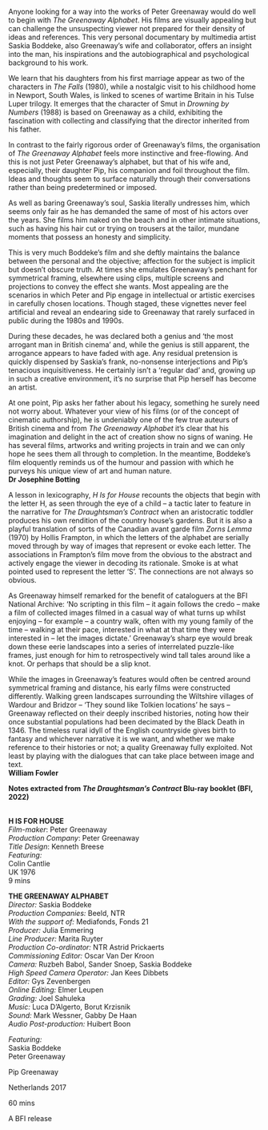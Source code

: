 

Anyone looking for a way into the works of Peter Greenaway would do well to begin with _The Greenaway Alphabet_. His films are visually appealing but can challenge the unsuspecting viewer not prepared for their density of ideas and references. This very personal documentary by multimedia artist Saskia Boddeke, also Greenaway’s wife and collaborator, offers an insight into the man, his inspirations and the autobiographical and psychological background to his work.

We learn that his daughters from his first marriage appear as two of the characters in _The Falls_ (1980), while a nostalgic visit to his childhood home in Newport, South Wales, is linked to scenes of wartime Britain in his Tulse Luper trilogy. It emerges that the character of Smut in _Drowning by Numbers_ (1988) is based on Greenaway as a child, exhibiting the fascination with collecting and classifying that the director inherited from his father.

In contrast to the fairly rigorous order of Greenaway’s films, the organisation of _The Greenaway Alphabet_ feels more instinctive and free-flowing. And this is not  just Peter Greenaway’s alphabet, but that of his wife and, especially, their daughter Pip, his companion and foil throughout the film. Ideas and thoughts seem to surface naturally through their conversations rather than being predetermined or imposed.

As well as baring Greenaway’s soul, Saskia literally undresses him, which seems only fair as he has demanded the same of most of his actors over the years. She films him naked on the beach and in other intimate situations, such as having his hair cut or trying on trousers at the tailor, mundane moments that possess an honesty and simplicity.

This is very much Boddeke’s film and she deftly maintains the balance between the personal and the objective; affection for the subject is implicit but doesn’t obscure truth. At times she emulates Greenaway’s penchant for symmetrical framing, elsewhere using clips, multiple screens and projections to convey the effect she wants. Most appealing are the scenarios in which Peter and Pip engage in intellectual or artistic exercises in carefully chosen locations. Though staged, these vignettes never feel artificial and reveal an endearing side to Greenaway that rarely surfaced in public during the 1980s and 1990s.

During these decades, he was declared both a genius and ‘the most arrogant man in British cinema’ and, while the genius is still apparent, the arrogance appears to have faded with age. Any residual pretension is quickly dispensed by Saskia’s frank, no-nonsense interjections and Pip’s tenacious inquisitiveness. He certainly isn’t a ‘regular dad’ and, growing up in such a creative environment, it’s no surprise that Pip herself has become an artist.

At one point, Pip asks her father about his legacy, something he surely need not worry about. Whatever your view of his films (or of the concept of cinematic authorship), he is undeniably one of the few true auteurs of British cinema and from _The Greenaway Alphabet_ it’s clear that his imagination and delight in the act of creation show no signs of waning. He has several films, artworks and writing projects in train and we can only hope he sees them all through to completion. In the meantime, Boddeke’s film eloquently reminds us of the humour and passion with which he purveys his unique view of art and human nature.  
**Dr Josephine Botting**

A lesson in lexicography, _H Is for House_ recounts the objects that begin with the letter H, as seen through the eye of a child – a tactic later to feature in the narrative for _The Draughtsman’s Contract_ when an aristocratic toddler produces his own rendition of the country house’s gardens. But it is also a playful translation of sorts of the Canadian avant garde film _Zorns Lemma_ (1970) by Hollis Frampton, in which the letters of the alphabet are serially moved through by way of images that represent or evoke each letter. The associations in Frampton’s film move from the obvious to the abstract and actively engage the viewer in decoding its rationale. Smoke is at what pointed used to represent the letter ‘S’. The connections are not always so obvious.

As Greenaway himself remarked for the benefit of cataloguers at the BFI National Archive: ‘No scripting in this film – it again follows the credo – make a film of collected images filmed in a casual way of what turns up whilst enjoying – for example – a country walk, often with my young family of the time – walking at their pace, interested in what at that time they were interested in – let the images dictate.’ Greenaway’s sharp eye would break down these eerie landscapes into a series of interrelated puzzle-like frames, just enough for him to retrospectively wind tall tales around like a knot. Or perhaps that should be a slip knot.

While the images in Greenaway’s features would often be centred around symmetrical framing and distance, his early films were constructed differently. Walking green landscapes surrounding the Wiltshire villages of Wardour and Bridzor – ‘They sound like Tolkien locations’ he says – Greenaway reflected on their deeply inscribed histories, noting how their once substantial populations had been decimated by the Black Death in 1346. The timeless rural idyll of the English countryside gives birth to fantasy and whichever narrative it is we want, and whether we make reference to their histories or not; a quality Greenaway fully exploited. Not least by playing with the dialogues that can take place between image and text.  
**William Fowler**

**Notes extracted from _The Draughtsman’s Contract_ Blu-ray booklet (BFI, 2022)**
<br><br>

**H IS FOR HOUSE**  
_Film-maker_: Peter Greenaway  
_Production Company_: Peter Greenaway  
_Title Design_: Kenneth Breese  
_Featuring:_  
Colin Cantlie  
UK 1976  
9 mins

**THE GREENAWAY ALPHABET**<br>
_Director:_  Saskia Boddeke<br>
_Production Companies:_  Beeld, NTR<br>
_With the support of:_  Mediafonds, Fonds 21<br>
_Producer:_  Julia Emmering<br>
_Line Producer:_  Marita Ruyter<br>
_Production Co-ordinator:_ NTR Astrid Prickaerts<br>
_Commissioning Editor:_  Oscar Van Der Kroon<br>
_Camera:_ Ruzbeh Babol, Sander Snoep,  Saskia Boddeke<br>
_High Speed Camera Operator:_  Jan Kees Dibbets<br>
_Editor:_  Gys Zevenbergen<br>
_Online Editing:_ Elmer Leupen<br>
_Grading:_  Joel Sahuleka<br>
_Music:_  Luca D’Algerto, Borut Krzisnik<br>
_Sound:_  Mark Wessner, Gabby De Haan<br>
_Audio Post-production:_  Huibert Boon<br>

_Featuring:_<br>
Saskia Boddeke<br>
Peter Greenaway<br>

Pip Greenaway<br>

Netherlands 2017<br>

60 mins<br>

A BFI release<br>
<br>
<!--stackedit_data:
eyJoaXN0b3J5IjpbMTg5MjczOTA2N119
-->
